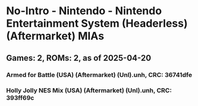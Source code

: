 # No-Intro - Nintendo - Nintendo Entertainment System (Headerless) (Aftermarket) MIAs
## Games: 2, ROMs: 2, as of 2025-04-20

### Armed for Battle (USA) (Aftermarket) (Unl).unh, CRC: 36741dfe
### Holly Jolly NES Mix (USA) (Aftermarket) (Unl).unh, CRC: 393ff69c
